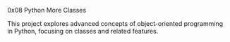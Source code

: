  0x08 Python More Classes

This project explores advanced concepts of object-oriented programming in Python, focusing on classes and related features.
